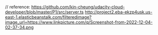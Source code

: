 // reference: https://github.com/kin-cheung/udacity-cloud-developer/blob/master/P1/src/server.ts
http://project2.eba-ekzp4usk.us-east-1.elasticbeanstalk.com/filteredimage?image_url=https://www.linkpicture.com/q/Screenshot-from-2022-12-04-02-37-34.png